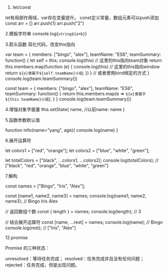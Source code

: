 1. let/const

let有局部作用域，var存在变量提升。 const定义常量，数组元素可以push添加
const arr = []
arr.push(1)
arr.push("2")

2.模板字符串
console.log(`string${a+b}`)

3.箭头函数
简化代码，改变this指向

var team = {
    members: ["bingo", "alex"],
    teamName: "ES6",
    teamSummary: function() {
        let self = this;
        console.log(this) // 这里的this指向team对象
        return this.members.map(function (e) {
            console.log(this) // 这里的this指向window
            return `${e}隶属于${self.teamName}小组`;
        })
    }
    // 或者使用bind绑定的方式
}
console.log(team.teamSummary())


const team = {
    members: ["bingo", "alex"],
    teamName: "ES6",
    teamSummary: function() {
        return this.members.map(e => `${e}隶属于${this.teamName}小组`);
    }
}
console.log(team.teamSummary())

4.增强对象字面量
this.setState{
   name,   //以前name: name
}


5.函数参数默认值

function info(name="yang", age){
console.log(name)
}

6.展开运算符

let colors1 = ["red", "orange"];
let colors2 = ["blue", "white", "green"];

let totalColors = ["black", ...colors1, ...colors2];
console.log(totalColors);  // ["black", "red", "orange", "blue", "white", "green"]


7.解构

const names = ["Bingo", "Iris", "Alex"];

const [name1, name2, name3] = names;
console.log(name1, name2, name3);  // Bingo Iris Alex

// 返回数组个数
const { length } = names;
console.log(length);  // 3

// 结合展开运算符
const [name, ...rest] = names;
console.log(name);  // Bingo
console.log(rest);  // ["Iris", "Alex"]


12.promise

Promise 的三种状态：

unresolved：等待任务完成；
resolved：任务完成并且没有任何问题；
rejected：任务完成，但是出现问题。

